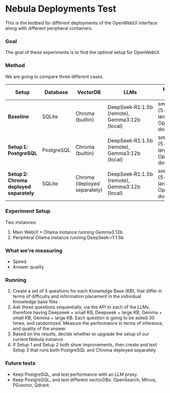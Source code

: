 # Nebula Deployments Test

This is the testbed for different deployments of the OpenWebUI interface along with different peripheral containers.

### Goal
The goal of these experiments is to find the optimal setup for OpenWebUI.

### Method
We are going to compare three different cases.

| Setup                                   | Database   | VectorDB                     | LLMs                                    | Knowledge Bases                                |
|-----------------------------------------|------------|------------------------------|-----------------------------------------|------------------------------------------------|
| **Baseline**                            | SQLite     | Chroma (builtin)             | DeepSeek‑R1:1.5b (remote), Gemma3:12b (local) | small (5 documents), large (entire OpenWebUI documentation) |
| **Setup 1: PostgreSQL**                 | PostgreSQL | Chroma (builtin)             | DeepSeek‑R1:1.5b (remote), Gemma3:12b (local) | small (5 documents), large (entire OpenWebUI documentation) |
| **Setup 2: Chroma deployed separately** | SQLite     | Chroma (deployed separately) | DeepSeek‑R1:1.5b (remote), Gemma3:12b (local) | small (5 documents), large (entire OpenWebUI documentation) |

### Experiment Setup
Two instances:
1. Main WebUI + Ollama instance running Gemma3:12b
2. Peripheral Ollama instance running DeepSeek-r1:1.5b

### What we're measuring
* Speed
* Answer quality

### Running
1. Create a set of 5 questions for each Knowledge Base (KB), that differ in terms of difficulty and information placement in the individual Knowledge base files
2. Ask these questions sequentially, via the API to each of the LLMs, therefore having Deepseek + small KB, Deepseek + large KB, Gemma + small KB, Gemma + large KB. Each question is going to be asked 30 times, and randomized.
Measure the performance in terms of inference, and quality of the answer
3. Based on the results, decide whether to upgrade the setup of our current Nebula instance
4. If Setup 1 and Setup 2 both show improvements, then create and test Setup 3 that runs both PostgreSQL and Chroma deployed separately

### Future tests
* Keep PostgreSQL, and test performance with an LLM proxy.
* Keep PostgreSQL, and test different vectorDBs: OpenSearch, Milvus, PGvector, Qdrant.

